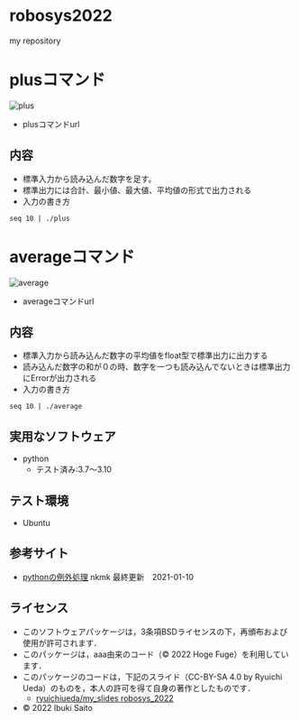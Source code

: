 # robosys2022
my repository
# plusコマンド

![plus](https://github.com/ibukisaito/robosys2022/blob/cf790184e64ac079aa0bdab4d2b5299e648cc683/plus)
* plusコマンドurl
## 内容
* 標準入力から読み込んだ数字を足す。
* 標準出力には合計、最小値、最大値、平均値の形式で出力される
* 入力の書き方
```
seq 10 | ./plus
```
# averageコマンド
![average](https://github.com/ibukisaito/robosys2022/blob/b799d5a19e61765d451c43bcc65d90301a6c42ee/average)
* averageコマンドurl
## 内容
* 標準入力から読み込んだ数字の平均値をfloat型で標準出力に出力する
* 読み込んだ数字の和が０の時、数字を一つも読み込んでないときは標準出力にErrorが出力される
* 入力の書き方
```
seq 10 | ./average
```


## 実用なソフトウェア
* python
  * テスト済み:3.7～3.10


## テスト環境
* Ubuntu

## 参考サイト
* [pythonの例外処理](https://note.nkmk.me/python-try-except-else-finally/) nkmk 最終更新　2021-01-10 


## ライセンス
  * このソフトウェアパッケージは，3条項BSDライセンスの下，再頒布および使用が許可されます．
  * このパッケージは，aaa由来のコード（© 2022 Hoge Fuge）を利用しています．
  * このパッケージのコードは，下記のスライド（CC-BY-SA 4.0 by Ryuichi Ueda）のものを，本人の許可を得て自身の著作としたものです．
      * [ryuichiueda/my_slides robosys_2022](https://github.com/ryuichiueda/my_slides/tree/master/robosys_2022)
  * © 2022 Ibuki Saito
